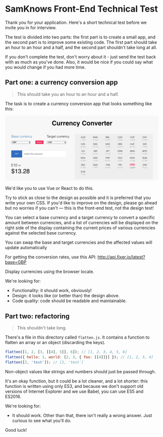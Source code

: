 # SamKnows Front-End Technical Test

Thank you for your application. Here's a short technical test before we invite
you in for interview.

The test is divided into two parts: the first part is to create a small app,
and the second part is to improve some existing code. The first part should
take an hour to an hour and a half, and the second part shouldn't take long at all.

If you don't complete the test, don't worry about it - just send the test back
with as much as you've done. Also, it would be nice if you could say what you
would change if you had more time.

## Part one: a currency conversion app

> This should take you an hour to an hour and a half.

The task is to create a currency conversion app that looks something like this:

![](./currency-convertor.png)

We'd like you to use Vue or React to do this.

Try to stick as close to the design as possible and it is preferred that you write
your own CSS. If you'd like to improve on the design, please go ahead but no
worries if you can't — this is the front-end test, not the design test!

You can select a base currency and a target currency to convert a specific
amount between currencies, and a list of currencies will be displayed on the
right side of the display containing the current prices of various currencies
against the selected base currency.

You can swap the base and target currencies and the affected values will
update automatically

For getting the conversion rates, use this API: http://api.fixer.io/latest?base=GBP

Display currencies using the browser locale.

We're looking for:

- Functionality: it should work, obviously!
- Design: it looks like (or better than) the design above.
- Code quality: code should be readable and maintainable.

## Part two: refactoring

> This shouldn't take long.

There's a file in this directory called `flatten.js`. It contains a function to
flatten an array or an object (discarding the keys).

```js
flatten([1, 2, [3, [[4], 5]], 6]); // [1, 2, 3, 4, 5, 6]
flatten({ hello: 1, world: [2, 3, { foo: [[4]]}] }); // [1, 2, 3, 4]
flatten([2, 'test']); // [2, 'test']
```

Non-object values like strings and numbers should just be passed through.

It's an okay function, but it could be a lot cleaner, and a lot shorter: this
function is written using only ES3, and because we don't support old versions
of Internet Explorer and we use Babel, you can use ES5 and ES2016.

We're looking for:

- It should work. Other than that, there isn't really a wrong answer. Just curious
to see what you'll do.

Good luck!

